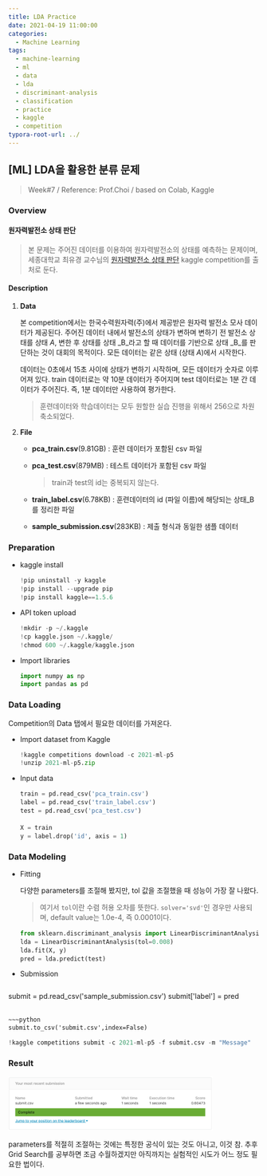 ```yaml
---
title: LDA Practice
date: 2021-04-19 11:00:00
categories:
  - Machine Learning
tags:
  - machine-learning
  - ml
  - data
  - lda
  - discriminant-analysis
  - classification
  - practice
  - kaggle
  - competition
typora-root-url: ../
---
```




## [ML] LDA을 활용한 분류 문제

> Week#7 / Reference: Prof.Choi / based on Colab, Kaggle



### Overview

#### 원자력발전소 상태 판단

> 본 문제는 주어진 데이터를 이용하여 원자력발전소의 상태를 예측하는 문제이며, 세종대학교 최유경 교수님의 [원자력발전소 상태 판단](https://www.kaggle.com/c/2021-ml-p5/overview) kaggle competition를 출처로 둔다.

#### Description

1. **Data**

   본 competition에서는 한국수력원자력(주)에서 제공받은 원자력 발전소 모사 데이터가 제공된다. 주어진 데이터 내에서 발전소의 상태가 변하며 변하기 전 발전소 상태를 상태 _A_, 변한 후 상태를 상태 _B_라고 할 때 데이터를 기반으로 상태 _B_를 판단하는 것이 대회의 목적이다. 모든 데이터는 같은 상태 (상태 _A_)에서 시작한다.

   데이터는 0초에서 15초 사이에 상태가 변하기 시작하며, 모든 데이터가 숫자로 이루어져 있다. train 데이터로는 약 10분 데이터가 주어지며 test 데이터로는 1분 간 데이터가 주어진다. 즉, 1분 데이터만 사용하여 평가한다.

   > 훈련데이터와 학습데이터는 모두 원할한 실습 진행을 위해서 256으로 차원 축소되었다.

2. **File**

   - **pca_train.csv**(9.81GB) : 훈련 데이터가 포함된 csv 파일

   - **pca_test.csv**(879MB) : 테스트 데이터가 포함된 csv 파일

     > train과 test의 id는 중복되지 않는다.

   - **train_label.csv**(6.78KB) : 훈련데이터의 id (파일 이름)에 해당되는 상태_B를 정리한 파일
   - **sample_submission.csv**(283KB) : 제출 형식과 동일한 샘플 데이터



### Preparation

- kaggle install

  ~~~python
  !pip uninstall -y kaggle
  !pip install --upgrade pip
  !pip install kaggle==1.5.6
  ~~~

- API token upload

  ~~~python
  !mkdir -p ~/.kaggle
  !cp kaggle.json ~/.kaggle/
  !chmod 600 ~/.kaggle/kaggle.json
  ~~~

- Import libraries

  ~~~python
  import numpy as np
  import pandas as pd
  ~~~



### Data Loading

Competition의 Data 탭에서 필요한 데이터를 가져온다.

- Import dataset from Kaggle

  ~~~python
  !kaggle competitions download -c 2021-ml-p5
  !unzip 2021-ml-p5.zip
  ~~~

- Input data

  ~~~python
  train = pd.read_csv('pca_train.csv')
  label = pd.read_csv('train_label.csv')
  test = pd.read_csv('pca_test.csv')
  
  X = train
  y = label.drop('id', axis = 1)
  ~~~
  
  

### Data Modeling

- Fitting

  다양한 parameters를 조절해 봤지만, tol 값을 조절했을 때 성능이 가장 잘 나왔다.

  > 여기서 `tol`이란 수렴 허용 오차를 뜻한다. `solver='svd'`인 경우만 사용되며, default value는 1.0e-4, 즉 0.0001이다.

  ~~~python
  from sklearn.discriminant_analysis import LinearDiscriminantAnalysis
  lda = LinearDiscriminantAnalysis(tol=0.008)
  lda.fit(X, y)
  pred = lda.predict(test)
  ~~~

- Submission

  ~~~python
submit = pd.read_csv('sample_submission.csv')
  submit['label'] = pred
  ~~~
  
  ~~~python
  submit.to_csv('submit.csv',index=False)
  ~~~
  
  ~~~python
  !kaggle competitions submit -c 2021-ml-p5 -f submit.csv -m "Message"
  ~~~
  
  


### Result

<img src="/images/post18-ml-w7-2/1.png" alt="score" style="zoom:40%;border:none" /> 

parameters를 적절히 조절하는 것에는 특정한 공식이 있는 것도 아니고, 이것 참. 추후 Grid Search를 공부하면 조금 수월하겠지만 아직까지는 실험적인 시도가 어느 정도 필요한 법이다.